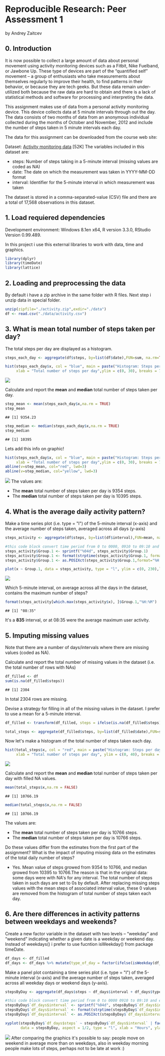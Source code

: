 # Reproducible Research: Peer Assessment 1
by Andrey Zaitcev

## 0. Introduction

It is now possible to collect a large amount of data about personal movement using activity monitoring devices such as a Fitbit, Nike Fuelband, or Jawbone Up. These type of devices are part of the “quantified self” movement – a group of enthusiasts who take measurements about themselves regularly to improve their health, to find patterns in their behavior, or because they are tech geeks. But these data remain under-utilized both because the raw data are hard to obtain and there is a lack of statistical methods and software for processing and interpreting the data.

This assignment makes use of data from a personal activity monitoring device. This device collects data at 5 minute intervals through out the day. The data consists of two months of data from an anonymous individual collected during the months of October and November, 2012 and include the number of steps taken in 5 minute intervals each day.

The data for this assignment can be downloaded from the course web site:

Dataset: [Activity monitoring data](https://d396qusza40orc.cloudfront.net/repdata%2Fdata%2Factivity.zip) [52K]
The variables included in this dataset are:

* steps: Number of steps taking in a 5-minute interval (missing values are coded as NA)
* date: The date on which the measurement was taken in YYYY-MM-DD format
* interval: Identifier for the 5-minute interval in which measurement was taken

The dataset is stored in a comma-separated-value (CSV) file and there are a total of 17,568 observations in this dataset.

## 1. Load requiered dependencies
Development environment: Windows 8.1en x64, R version 3.3.0, RStudio Version 0.99.489.

In this project i use this external libraries to work with data, time and graphics.

```r
library(dplyr)
library(timeDate)
library(lattice)
```

## 2. Loading and preprocessing the data
By default i have a zip archive in the same folder with R files. Next step i unzip data in special folder.

```r
unzip(zipfile="./activity.zip",exdir="./data")
df <- read.csv("./data/activity.csv")
```

## 3. What is mean total number of steps taken per day?

The total steps per day are displayed as a histogram.


```r
steps_each_day <- aggregate(df$steps, by=list(df$date),FUN=sum, na.rm=TRUE)

hist(steps_each_day$x, col = "blue", main = paste("Histogram: Steps per day"), 
     xlab = "Total number of steps per day",ylim = c(0, 30), breaks = 7)
```

![](instructions_fig/unnamed-chunk-2-1.png)<!-- -->

Calculate and report the **mean** and **median** total number of steps taken per day.

```r
step_mean <- mean(steps_each_day$x,na.rm = TRUE)
step_mean
```

```
## [1] 9354.23
```

```r
step_median <- median(steps_each_day$x,na.rm = TRUE)
step_median
```

```
## [1] 10395
```

Lets add this info on graphic!


```r
hist(steps_each_day$x, col = "blue", main = paste("Histogram: Steps per day"), 
     xlab = "Total number of steps per day",ylim = c(0, 30), breaks = 7)
abline(v=step_mean, col="red", lwd=3)
abline(v=step_median, col="yellow", lwd=3)
```

![](instructions_fig/unnamed-chunk-4-1.png)<!-- -->
 The values are:
 
* The **mean** total number of steps taken per day is 9354 steps.
* The **median** total number of steps taken per day is 10395 steps.

## 4. What is the average daily activity pattern?

Make a time series plot (i.e. type = "l") of the 5-minute interval (x-axis) and the average number of steps taken, averaged across all days (y-axis)


```r
steps_activity <- aggregate(df$steps, by=list(df$interval),FUN=mean, na.rm=TRUE)

#this code block convert time period from 0 to 0000, 0910 to 09:10 and etc
steps_activity$Group.1 <- sprintf("%04d", steps_activity$Group.1)
steps_activity$Group.1 <- format(strptime(steps_activity$Group.1, format="%H%M"), format = "%H:%M")
steps_activity$Group.1 <- as.POSIXct(steps_activity$Group.1,format="%H:%M")

plot(x ~ Group.1, data = steps_activity, type = "l", ylim = c(0, 230),las=2, ylab = "Number of steps", xlab = "Hours")
```

![](instructions_fig/unnamed-chunk-5-1.png)<!-- -->

Which 5-minute interval, on average across all the days in the dataset, contains the maximum number of steps?

```r
format(steps_activity[which.max(steps_activity$x), ]$Group.1,"%H:%M")
```

```
## [1] "08:35"
```
It's a **835** interval, or at 08:35 were the average maximum user activity.

## 5. Imputing missing values
Note that there are a number of days/intervals where there are missing values (coded as NA). 

Calculate and report the total number of missing values in the dataset (i.e. the total number of rows with NAs)

```r
df_filled <- df
sum(is.na(df_filled$steps))
```

```
## [1] 2304
```
In total 2304 rows are missing.

Devise a strategy for filling in all of the missing values in the dataset. 
I prefer to use a mean for a 5-minute interval.


```r
df_filled <- transform(df_filled, steps = ifelse(is.na(df_filled$steps), steps_activity$x, df_filled$steps))

total_steps <- aggregate(df_filled$steps, by=list(df_filled$date),FUN=sum, na.rm=FALSE)
```

Now let's make a histogram of the total number of steps taken each day. 


```r
hist(total_steps$x, col = "red", main = paste("Histogram: Steps per day with filled NA's"), 
     xlab = "Total number of steps per day", ylim = c(0, 40), breaks = 7)
```

![](instructions_fig/unnamed-chunk-9-1.png)<!-- -->

Calculate and report the **mean** and **median** total number of steps taken per day with filled NA values.


```r
mean(total_steps$x,na.rm = FALSE)
```

```
## [1] 10766.19
```

```r
median(total_steps$x,na.rm = FALSE)
```

```
## [1] 10766.19
```
 The values are:
 
* The **mean** total number of steps taken per day is 10766 steps.
* The **median** total number of steps taken per day is 10766 steps.

Do these values differ from the estimates from the first part of the assignment? What is the impact of imputing missing data on the estimates of the total daily number of steps?

* Yes. Mean value of steps growed from 9354 to 10766, and median growed from 10395 to 10766.The reason is that in the original data: some days were with NA's for any interval. The total number of steps taken in such days are set to 0s by default. After replacing missing steps values with the mean steps of associated interval value, these 0 values are removed from the histogram of total number of steps taken each day.

## 6. Are there differences in activity patterns between weekdays and weekends?

Create a new factor variable in the dataset with two levels – “weekday” and “weekend” indicating whether a given date is a weekday or weekend day.
Instead of weekdays() i prefer to use fucntion isWeekday() from package timeDate.

```r
df_days <- df_filled
df_days <- df_days %>% mutate(type_of_day = factor(ifelse(isWeekday(df_days$date,wday = 1:5), "weekday" ,"weekend")))
```

Make a panel plot containing a time series plot (i.e. type = "l") of the 5-minute interval (x-axis) and the average number of steps taken, averaged across all weekday days or weekend days (y-axis).


```r
stepsByDay <- aggregate(df_days$steps ~ df_days$interval + df_days$type_of_day, df_days, mean)

#this code block convert time period from 0 to 0000 0910 to 09:10 and etc
stepsByDay$`df_days$interval` <- sprintf("%04d", stepsByDay$`df_days$interval`)
stepsByDay$`df_days$interval` <- format(strptime(stepsByDay$`df_days$interval`, format="%H%M"), format = "%H:%M")
stepsByDay$`df_days$interval` <- as.POSIXct(stepsByDay$`df_days$interval`,format="%H:%M")

xyplot(stepsByDay$`df_days$steps` ~ stepsByDay$`df_days$interval` | factor(stepsByDay$`df_days$type_of_day`), 
       data = stepsByDay, aspect = 1/2, type = "l", xlab = "Hours", ylab = "Number of steps", scales=list(x=list(tick.number=9)))
```

![](instructions_fig/unnamed-chunk-12-1.png)<!-- -->
After comparing the graphics it's possible to say: people move on weekend in average more than on weekdays, also in weekday morning people make lots of steps, perhaps not to be late at work :)
